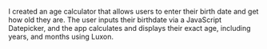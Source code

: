 I created an age calculator that allows users to enter their birth date and get how old they are.
The user inputs their birthdate via a JavaScript Datepicker, and the app calculates and displays their exact age, including years, and months using Luxon.




